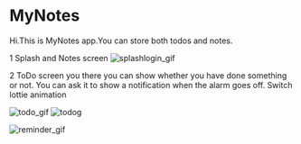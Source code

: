 # MyNotes

Hi.This is MyNotes app.You can store both todos and notes.

1 Splash and Notes screen 
![splashlogin_gif](https://github.com/FuadHev/MyNotes/assets/121355264/e6fd5903-63d4-4fd4-886d-825f129a97c7)

2 ToDo screen you there you can show whether you have done something or not. You can ask it to show a notification when the alarm goes off. Switch lottie animation

![todo_gif](https://github.com/FuadHev/MyNotes/assets/121355264/eb5b3232-2506-42f0-bebd-81ae50949239)
![todog](https://github.com/FuadHev/MyNotes/assets/121355264/4f8e88f5-011b-4575-b562-cc6589354664)

![reminder_gif](https://github.com/FuadHev/MyNotes/assets/121355264/a1e21540-bee6-431b-bd84-29f11ec5fcd8)

